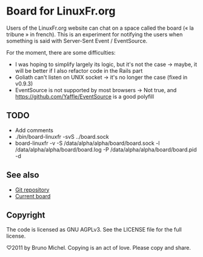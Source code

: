 Board for LinuxFr.org
=====================

Users of the LinuxFr.org website can chat on a space called the board
(« la tribune » in french). This is an experiment for notifying the users
when something is said with Server-Sent Event / EventSource.

For the moment, there are some difficulties:

- I was hoping to simplify largely its logic, but it's not the case
  → maybe, it will be better if I also refactor code in the Rails part
- Goliath can't listen on UNIX socket
  → it's no longer the case (fixed in v0.9.3)
- EventSource is not supported by most browsers
  → Not true, and https://github.com/Yaffle/EventSource is a good polyfill


TODO
----

* Add comments
* ./bin/board-linuxfr -svS ../board.sock
* board-linuxfr -v -S /data/alpha/alpha/board/board.sock -l /data/alpha/alpha/board/board.log -P /data/alpha/alpha/board/board.pid -d


See also
--------

* [Git repository](http://github.com/nono/board-sse-LinuxFr.org)
* [Current board](https://github.com/nono/Board-LinuxFr.org)


Copyright
---------

The code is licensed as GNU AGPLv3. See the LICENSE file for the full license.

♡2011 by Bruno Michel. Copying is an act of love. Please copy and share.
